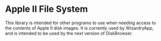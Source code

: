 # Apple II File System
This library is intended for other programs to use when needing access to the contents of Apple II disk images. It is currently used by WizardryApp, and is intended to be used by the next version of DiskBrowser.